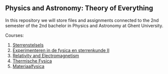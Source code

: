 ## Physics and Astronomy: Theory of Everything
In this repository we will store files and assignments connected to the 2nd semester of the 2nd bachelor in Physics and Astronomy at Ghent University. 

Courses:
  1. [Sterrenstelsels](sterrenstelsels)
  2. [Experimenteren in de fysica en sterrenkunde II](semester-1/experimenteren-2)
  3. [Relativity and Electromagnetism](relativity-and-electromagnetism)
  4. [Thermische Fysica](thermische-fysica)
  5. [Materiaalfysica](materiaalfysica)
